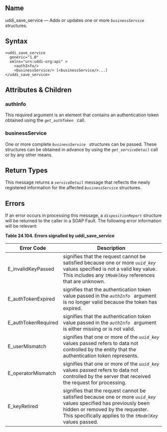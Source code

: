 <div id="me_uddi_save_service" class="refentry">

<div class="titlepage">

</div>

<div class="refnamediv">

## Name

uddi_save_service — Adds or updates one or more *`businessService `*
structures.

</div>

<div id="syntax_uddi_save_service_01" class="refsect1">

## Syntax

``` screen
<uddi_save_service
  generic="1.0"
  xmlns="urn:uddi-org:api" >
    <authInfo/>
    <businessService/> [<businessService/>...]
</uddi_save_service>
```

</div>

<div id="params_uddi_save_service_01" class="refsect1">

## Attributes & Children

<div id="id115715" class="refsect2">

### authInfo

This required argument is an element that contains an authentication
token obtained using the *`get_authToken `* call.

</div>

<div id="id115719" class="refsect2">

### businessService

One or more complete *`businessService `* structures can be passed.
These structures can be obtained in advance by using the
*`get_serviceDetail`* call or by any other means.

</div>

</div>

<div id="ret_uddi_save_service_01" class="refsect1">

## Return Types

This message returns a *`serviceDetail`* message that reflects the newly
registered information for the affected *`businessService`* structures.

</div>

<div id="errors_uddi_save_service_01" class="refsect1">

## Errors

If an error occurs in processing this message, a *`dispositionReport`*
structure will be returned to the caller in a SOAP Fault. The following
error information will be relevant:

<div id="id115733" class="table">

**Table 24.104. Errors signalled by uddi_save_service**

<div class="table-contents">

| Error Code                                          | Description                                                                                                                                                                                                             |
|-----------------------------------------------------|-------------------------------------------------------------------------------------------------------------------------------------------------------------------------------------------------------------------------|
| <span class="errorcode">E_invalidKeyPassed </span>  | signifies that the request cannot be satisfied because one or more *`uuid_key`* values specified is not a valid key value. This includes any *`tModelKey`* references that are unknown.                                 |
| <span class="errorcode">E_authTokenExpired </span>  | signifies that the authentication token value passed in the *`authInfo `* argument is no longer valid because the token has expired.                                                                                    |
| <span class="errorcode">E_authTokenRequired </span> | signifies that the authentication token value passed in the *`authInfo `* argument is either missing or is not valid.                                                                                                   |
| <span class="errorcode">E_userMismatch </span>      | signifies that one or more of the *`uuid_key`* values passed refers to data not controlled by the entity that the authentication token represents.                                                                      |
| <span class="errorcode">E_operatorMismatch </span>  | signifies that one or more of the *`uuid_key `* values passed refers to data not controlled by the server that received the request for processing.                                                                     |
| <span class="errorcode">E_keyRetired </span>        | signifies that the request cannot be satisfied because one or more *`uuid_key`* values specified has previously been hidden or removed by the requester. This specifically applies to the *`tModelKey `* values passed. |

</div>

</div>

  

</div>

</div>
